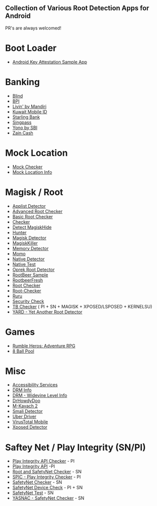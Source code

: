 ## Collection of Various Root Detection Apps for Android
  PR's are always welcomed!

# Boot Loader

- [Android Key Attestation Sample App](https://github.com/vvb2060/KeyAttestation/releases)

# Banking
- [Blind](https://play.google.com/store/apps/details?id=com.teamblind.blind)
- [BPI](https://play.google.com/store/apps/details?id=com.bpi.ng.app)
- [Livin' by Mandiri](https://play.google.com/store/apps/details?id=id.bmri.livin)
- [Kuwait Mobile ID](https://play.google.com/store/apps/details?id=kw.gov.paci.PACIMobileID)
- [Starling Bank  ](https://play.google.com/store/apps/details?id=com.starlingbank.android)
- [Singpass](https://play.google.com/store/apps/details?id=sg.ndi.sp)
- [Yono by SBI](https://play.google.com/store/apps/details?id=com.sbi.lotusintouch)
- [Zain Cash](https://play.google.com/store/apps/details?id=mobi.foo.zaincash)
# Mock Location

- [Mock Checker](https://play.google.com/store/apps/details?id=net.tkgjamukeliling.mockchecker)
- [Mock Location Info](https://play.google.com/store/apps/details?id=com.godevelopers.mockinfo)

# Magisk / Root

- [Applist Detector](https://github.com/Dr-TSNG/ApplistDetector/releases)
- [Advanced Root Checker](https://play.google.com/store/apps/details?id=com.anu.developers3k.rootchecker)
- [Basic Root Checker](https://play.google.com/store/apps/details?id=com.iboalali.basicrootchecker)
- [Checker](https://github.com/AkaneTan/Checker/releases)
- [Detect MagiskHide](https://github.com/darvincisec/DetectMagiskHide/blob/master/app/release/app-release.apk)
- [Hunter](https://github.com/rushiranpise/detection/blob/main/Hunter_4.9.6.apk)
- [Magisk Detector](https://github.com/vvb2060/MagiskDetector/releases)
- [MagiskKiller](https://github.com/canyie/MagiskKiller/releases)
- [Memory Detector](https://github.com/reveny/detection/blob/main/MemoryDetector_2.1.0.apk)
- [Momo](https://t.me/magiskalpha/529) 
- [Native Detector](https://t.me/reveny1)
- [Native Test](https://t.me/nullptr_dev)
- [Oprek Root Detector](https://play.google.com/store/apps/details?id=com.godevelopers.OprekCek)
- [RootBeer Sample](https://play.google.com/store/apps/details?id=com.scottyab.rootbeer.sample)
- [RootbeerFresh](https://play.google.com/store/apps/details?id=com.kimchangyoun.rootbeerFresh.sample)
- [Root Checker](https://play.google.com/store/apps/details?id=com.vineelsai.rootchecker)
- [Root-Checker](https://github.com/BharathVishal/Root-Checker/releases)
- [Ruru](https://github.com/byxiaorun/Ruru/releases)
- [Security Check](https://play.google.com/store/apps/details?id=com.hce.compliance.checker)
- [TB Checker](https://play.google.com/store/apps/details?id=krypton.tbsafetychecker) ( PI + SN + MAGISK + XPOSED/LSPOSED + KERNELSU)
- [YARD - Yet Another Root Detector](https://play.google.com/store/apps/details?id=com.android1500.yard)

# Games
- [Rumble Heros: Adventure RPG](https://play.google.com/store/apps/details?id=com.playhardlab.heroes)
- [8 Ball Pool](https://play.google.com/store/apps/details?id=com.miniclip.eightballpool)  

# Misc

- [Accessibility Services](https://github.com/AoEiuV020/IAmNotDisabled/releases/download/20220130204058/IAmNotDisabled-20220130204058-app.apk)
- [DRM Info](https://play.google.com/store/apps/details?id=com.androidfung.drminfo)
- [DRM - Widevine Level Info](https://play.google.com/store/apps/details?id=com.ataraxianstudios.drminfo)
- [DrHowdyDoo](https://play.google.com/store/apps/developer?id=DrHowdyDoo)
- [M-Kavach 2](https://play.google.com/store/apps/details?id=org.cdac.updatemkavach)
- [Smali Detector](https://play.google.com/store/apps/details?id=com.godevelopers.SmaliDetector)
- [Uber Driver](https://play.google.com/store/apps/details?id=com.ubercab.driver)
- [VirusTotal Mobile](https://play.google.com/store/apps/details?id=com.funnycat.virustotal)
- [Xposed Detector](https://play.google.com/store/apps/details?id=com.godevelopers.XposedChecker)


# Saftey Net / Play Integrity (SN/PI)

- [Play Integrity API Checker](https://play.google.com/store/apps/details?id=gr.nikolasspyr.integritycheck) - PI
- [Play Integrity API](https://play.google.com/store/apps/details?id=com.ford.playintegrityapisample) -PI
- [Root and SafetyNet Checker](https://play.google.com/store/apps/details?id=com.atominvention.rootchecker) - SN
- [SPIC - Play Integrity Checker](https://play.google.com/store/apps/details?id=com.henrikherzig.playintegritychecker) - PI
- [SafetyNet Checker](https://play.google.com/store/apps/details?id=com.flinkapps.safteynet) - SN
- [SafetyNet Device Check](https://play.google.com/store/apps/details?id=de.guenthers.safetynet) - PI + SN
- [SafetyNet Test](https://play.google.com/store/apps/details?id=org.freeandroidtools.safetynettest) - SN
- [YASNAC - SafetyNet Checker](https://play.google.com/store/apps/details?id=rikka.safetynetchecker) - SN
